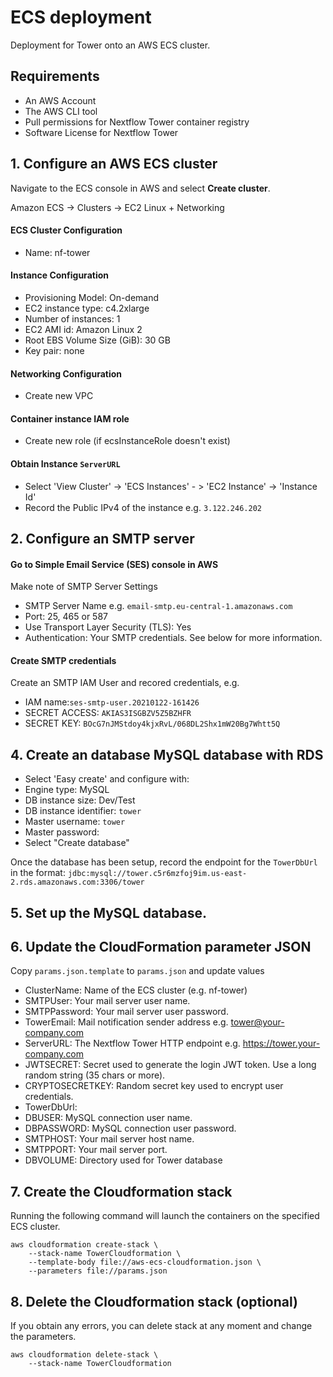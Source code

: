 # ECS deployment

Deployment for Tower onto an AWS ECS cluster. 

## Requirements

* An AWS Account
* The AWS CLI tool 
* Pull permissions for Nextflow Tower container registry
* Software License for Nextflow Tower

## 1. Configure an AWS ECS cluster

Navigate to the ECS console in AWS and select **Create cluster**.

Amazon ECS -> Clusters -> EC2 Linux + Networking

#### ECS Cluster Configuration

* Name: nf-tower

#### Instance Configuration

* Provisioning Model: On-demand
* EC2 instance type: c4.2xlarge
* Number of instances: 1
* EC2 AMI id: Amazon Linux 2
* Root EBS Volume Size (GiB): 30 GB
* Key pair: none


#### Networking Configuration

* Create new VPC


#### Container instance IAM role

* Create new role (if ecsInstanceRole doesn't exist)


#### Obtain Instance `ServerURL`

* Select 'View Cluster' -> 'ECS Instances' - > 'EC2 Instance' -> 'Instance Id'
* Record the Public IPv4 of the instance e.g. `3.122.246.202`


## 2. Configure an SMTP server

#### Go to Simple Email Service (SES) console in AWS

Make note of SMTP Server Settings

* SMTP Server Name e.g. `email-smtp.eu-central-1.amazonaws.com`
* Port: 25, 465 or 587
* Use Transport Layer Security (TLS): Yes
* Authentication: Your SMTP credentials. See below for more information.

#### Create SMTP credentials
Create an SMTP IAM User and recored credentials, e.g.
* IAM name:`ses-smtp-user.20210122-161426`
* SECRET ACCESS: `AKIAS3ISGBZV5Z5BZHFR`
* SECRET KEY: `BOcG7nJMStdoy4kjxRvL/068DL2Shx1mW20Bg7Whtt5Q`


## 4. Create an database MySQL database with RDS

* Select 'Easy create' and configure with:
* Engine type: MySQL
* DB instance size: Dev/Test
* DB instance identifier: `tower`
* Master username: `tower`
* Master password: <record for DBPASSWORD>
* Select "Create database"

Once the database has been setup, record the endpoint for the `TowerDbUrl` in the format:
`jdbc:mysql://tower.c5r6mzfoj9im.us-east-2.rds.amazonaws.com:3306/tower`

## 5. Set up the MySQL database.


## 6. Update the CloudFormation parameter JSON

Copy `params.json.template` to `params.json` and update values

* ClusterName: Name of the ECS cluster (e.g. nf-tower)
* SMTPUser: Your mail server user name.
* SMTPPassword: Your mail server user password.
* TowerEmail: Mail notification sender address e.g. tower@your-company.com
* ServerURL: The Nextflow Tower HTTP endpoint e.g. https://tower.your-company.com
* JWTSECRET: Secret used to generate the login JWT token. Use a long random string (35 chars or more).
* CRYPTOSECRETKEY: Random secret key used to encrypt user credentials.
* TowerDbUrl: 
* DBUSER: MySQL connection user name.
* DBPASSWORD: MySQL connection user password.
* SMTPHOST: Your mail server host name.
* SMTPPORT: Your mail server port.
* DBVOLUME: Directory used for Tower database


## 7. Create the Cloudformation stack

Running the following command will launch the containers on the specified ECS cluster.

```
aws cloudformation create-stack \
    --stack-name TowerCloudformation \
    --template-body file://aws-ecs-cloudformation.json \
    --parameters file://params.json
```

## 8. Delete the Cloudformation stack (optional)

If you obtain any errors, you can delete stack at any moment and change the parameters.

```
aws cloudformation delete-stack \
    --stack-name TowerCloudformation
```
